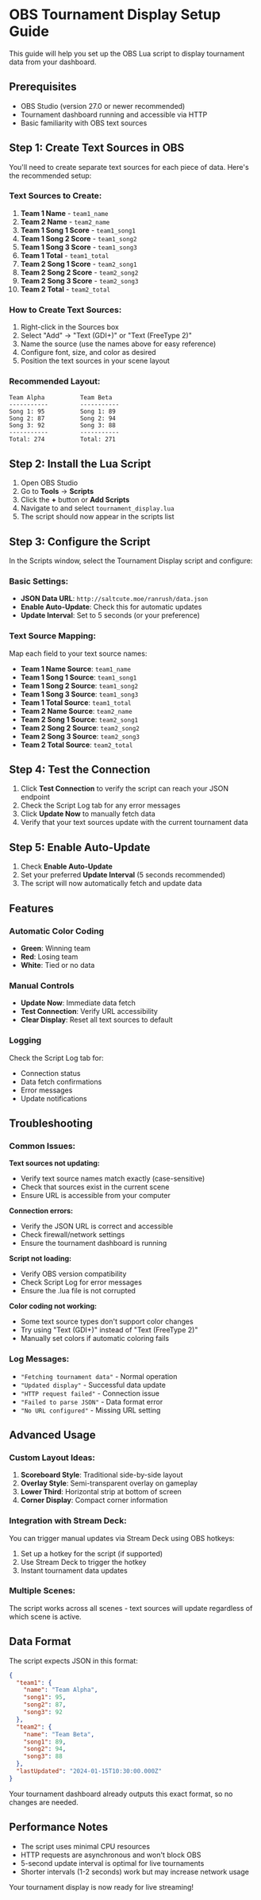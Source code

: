 # OBS Tournament Display Setup Guide

This guide will help you set up the OBS Lua script to display tournament data from your dashboard.

## Prerequisites

- OBS Studio (version 27.0 or newer recommended)
- Tournament dashboard running and accessible via HTTP
- Basic familiarity with OBS text sources

## Step 1: Create Text Sources in OBS

You'll need to create separate text sources for each piece of data. Here's the recommended setup:

### Text Sources to Create:

1. **Team 1 Name** - `team1_name`
2. **Team 2 Name** - `team2_name` 
3. **Team 1 Song 1 Score** - `team1_song1`
4. **Team 1 Song 2 Score** - `team1_song2`
5. **Team 1 Song 3 Score** - `team1_song3`
6. **Team 1 Total** - `team1_total`
7. **Team 2 Song 1 Score** - `team2_song1`
8. **Team 2 Song 2 Score** - `team2_song2`
9. **Team 2 Song 3 Score** - `team2_song3`
10. **Team 2 Total** - `team2_total`

### How to Create Text Sources:

1. Right-click in the Sources box
2. Select "Add" → "Text (GDI+)" or "Text (FreeType 2)"
3. Name the source (use the names above for easy reference)
4. Configure font, size, and color as desired
5. Position the text sources in your scene layout

### Recommended Layout:

```
Team Alpha          Team Beta
-----------         -----------
Song 1: 95          Song 1: 89
Song 2: 87          Song 2: 94  
Song 3: 92          Song 3: 88
-----------         -----------
Total: 274          Total: 271
```

## Step 2: Install the Lua Script

1. Open OBS Studio
2. Go to **Tools** → **Scripts**
3. Click the **+** button or **Add Scripts**
4. Navigate to and select `tournament_display.lua`
5. The script should now appear in the scripts list

## Step 3: Configure the Script

In the Scripts window, select the Tournament Display script and configure:

### Basic Settings:

- **JSON Data URL**: `http://saltcute.moe/ranrush/data.json`
- **Enable Auto-Update**: Check this for automatic updates
- **Update Interval**: Set to 5 seconds (or your preference)

### Text Source Mapping:

Map each field to your text source names:

- **Team 1 Name Source**: `team1_name`
- **Team 1 Song 1 Source**: `team1_song1`
- **Team 1 Song 2 Source**: `team1_song2`
- **Team 1 Song 3 Source**: `team1_song3`
- **Team 1 Total Source**: `team1_total`
- **Team 2 Name Source**: `team2_name`
- **Team 2 Song 1 Source**: `team2_song1`
- **Team 2 Song 2 Source**: `team2_song2`
- **Team 2 Song 3 Source**: `team2_song3`
- **Team 2 Total Source**: `team2_total`

## Step 4: Test the Connection

1. Click **Test Connection** to verify the script can reach your JSON endpoint
2. Check the Script Log tab for any error messages
3. Click **Update Now** to manually fetch data
4. Verify that your text sources update with the current tournament data

## Step 5: Enable Auto-Update

1. Check **Enable Auto-Update** 
2. Set your preferred **Update Interval** (5 seconds recommended)
3. The script will now automatically fetch and update data

## Features

### Automatic Color Coding
- **Green**: Winning team
- **Red**: Losing team  
- **White**: Tied or no data

### Manual Controls
- **Update Now**: Immediate data fetch
- **Test Connection**: Verify URL accessibility
- **Clear Display**: Reset all text sources to default

### Logging
Check the Script Log tab for:
- Connection status
- Data fetch confirmations
- Error messages
- Update notifications

## Troubleshooting

### Common Issues:

**Text sources not updating:**
- Verify text source names match exactly (case-sensitive)
- Check that sources exist in the current scene
- Ensure URL is accessible from your computer

**Connection errors:**
- Verify the JSON URL is correct and accessible
- Check firewall/network settings
- Ensure the tournament dashboard is running

**Script not loading:**
- Verify OBS version compatibility
- Check Script Log for error messages
- Ensure the .lua file is not corrupted

**Color coding not working:**
- Some text source types don't support color changes
- Try using "Text (GDI+)" instead of "Text (FreeType 2)"
- Manually set colors if automatic coloring fails

### Log Messages:

- `"Fetching tournament data"` - Normal operation
- `"Updated display"` - Successful data update
- `"HTTP request failed"` - Connection issue
- `"Failed to parse JSON"` - Data format error
- `"No URL configured"` - Missing URL setting

## Advanced Usage

### Custom Layout Ideas:

1. **Scoreboard Style**: Traditional side-by-side layout
2. **Overlay Style**: Semi-transparent overlay on gameplay
3. **Lower Third**: Horizontal strip at bottom of screen
4. **Corner Display**: Compact corner information

### Integration with Stream Deck:

You can trigger manual updates via Stream Deck using OBS hotkeys:
1. Set up a hotkey for the script (if supported)
2. Use Stream Deck to trigger the hotkey
3. Instant tournament data updates

### Multiple Scenes:

The script works across all scenes - text sources will update regardless of which scene is active.

## Data Format

The script expects JSON in this format:

```json
{
  "team1": {
    "name": "Team Alpha", 
    "song1": 95,
    "song2": 87,
    "song3": 92
  },
  "team2": {
    "name": "Team Beta",
    "song1": 89, 
    "song2": 94,
    "song3": 88
  },
  "lastUpdated": "2024-01-15T10:30:00.000Z"
}
```

Your tournament dashboard already outputs this exact format, so no changes are needed.

## Performance Notes

- The script uses minimal CPU resources
- HTTP requests are asynchronous and won't block OBS
- 5-second update interval is optimal for live tournaments
- Shorter intervals (1-2 seconds) work but may increase network usage

Your tournament display is now ready for live streaming!
